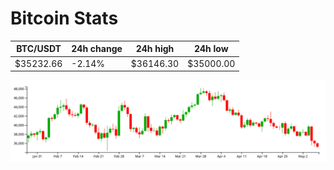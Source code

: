 # Bitcoin Stats

BTC/USDT|24h change|24h high|24h low|
|---|---|---|---|
|$35232.66|-2.14%|$36146.30|$35000.00|

<img src="./chart.svg">
